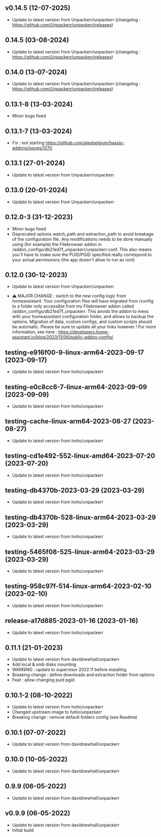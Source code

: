 
## v0.14.5 (12-07-2025)
- Update to latest version from Unpackerr/unpackerr (changelog : https://github.com/Unpackerr/unpackerr/releases)

## 0.14.5 (03-08-2024)
- Update to latest version from Unpackerr/unpackerr (changelog : https://github.com/Unpackerr/unpackerr/releases)

## 0.14.0 (13-07-2024)
- Update to latest version from Unpackerr/unpackerr (changelog : https://github.com/Unpackerr/unpackerr/releases)
## 0.13.1-8 (13-03-2024)
- Minor bugs fixed
## 0.13.1-7 (13-03-2024)
- Fix : not starting https://github.com/alexbelgium/hassio-addons/issues/1270

## 0.13.1 (27-01-2024)

- Update to latest version from Unpackerr/unpackerr

## 0.13.0 (20-01-2024)

- Update to latest version from Unpackerr/unpackerr
## 0.12.0-3 (31-12-2023)

- Minor bugs fixed
- Deprecated options watch_path and extraction_path to avoid breakage of the configuration file. Any modifications needs to be done manually using (for example) the Filebrowser addon in /addon_configs/db21ed7f_unpackerr/unpackerr.conf. This also means you'll have to make sure the PUID/PGID specified really correspond to your actual permissions (the app doesn't allow to run as root)

## 0.12.0 (30-12-2023)

- Update to latest version from Unpackerr/unpackerr

- &#9888; MAJOR CHANGE : switch to the new config logic from homeassistant. Your configuration files will have migrated from /config to a folder only accessible from my Filebrowser addon called /addon_configs/db21ed7f_unpackerr. This avoids the addon to mess with your homeassistant configuration folder, and allows to backup the options. Migration of data, custom configs, and custom scripts should be automatic. Please be sure to update all your links however ! For more information, see here : https://developers.home-assistant.io/blog/2023/11/06/public-addon-config/

## testing-e916f00-9-linux-arm64-2023-09-17 (2023-09-17)

- Update to latest version from hotio/unpackerr

## testing-e0c8cc6-7-linux-arm64-2023-09-09 (2023-09-09)

- Update to latest version from hotio/unpackerr

## testing-cache-linux-arm64-2023-08-27 (2023-08-27)

- Update to latest version from hotio/unpackerr

## testing-cd1e492-552-linux-amd64-2023-07-20 (2023-07-20)

- Update to latest version from hotio/unpackerr

## testing-db4370b-2023-03-29 (2023-03-29)

- Update to latest version from hotio/unpackerr

## testing-db4370b-528-linux-arm64-2023-03-29 (2023-03-29)

- Update to latest version from hotio/unpackerr

## testing-5465f08-525-linux-arm64-2023-03-29 (2023-03-29)

- Update to latest version from hotio/unpackerr

## testing-958c97f-514-linux-arm64-2023-02-10 (2023-02-10)

- Update to latest version from hotio/unpackerr

## release-a17d885-2023-01-16 (2023-01-16)

- Update to latest version from hotio/unpackerr

## 0.11.1 (21-01-2023)

- Update to latest version from davidnewhall/unpackerr
- Add local & smb disks mounting
- WARNING : update to supervisor 2022.11 before installing
- Breaking change : define downloads and extraction folder from options
- Feat : allow changing puid pgid

## 0.10.1-2 (08-10-2022)

- Update to latest version from hotio/unpackerr
- Changed upstream image to hotio/unpackerr
- Breaking change : remove default folders config (see Readme)

## 0.10.1 (07-07-2022)

- Update to latest version from davidnewhall/unpackerr

## 0.10.0 (10-05-2022)

- Update to latest version from davidnewhall/unpackerr

## 0.9.9 (06-05-2022)

- Update to latest version from davidnewhall/unpackerr

## v0.9.9 (06-05-2022)

- Update to latest version from davidnewhall/unpackerr
- Initial build
